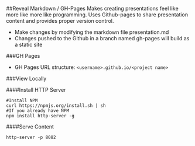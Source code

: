 ##Reveal Markdown / GH-Pages
Makes creating presentations feel like more like more like programming.  Uses Github-pages to share presentation content and provides proper version control.
  - Make changes by modifying the markdown file presentation.md
  - Changes pushed to the Github in a branch named gh-pages will build as a static site

###GH Pages
- GH Pages URL structure: ```<username>.github.io/<project name>```

###View Locally

####Install HTTP Server
```
#Install NPM
curl https://npmjs.org/install.sh | sh
#If you already have NPM
npm install http-server -g
```

####Serve Content
```
http-server -p 8082
```